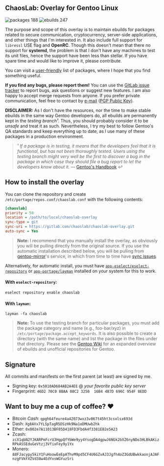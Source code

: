 ChaosLab: Overlay for Gentoo Linux
----------------------------------

![packages 188](https://img.shields.io/badge/packages-188-4472c0.svg?style=flat-square)
![ebuilds 247](https://img.shields.io/badge/ebuilds-247-f2693b.svg?style=flat-square)

The purpose and scope of this overlay is to maintain ebuilds for packages related to secure
communication, cryptocurrency, server-side applications, and other things that I'm interested
in. It also include full support for `libressl` USE flag and **OpenRC**. Though this doesn't
mean that there no support for **systemd**, the problem is that I don't have any machines to
test its unit files, hence the support have been less than stellar. If you have spare time
and would like to improve it, please contribute.

You can visit a [user-friendly](LISTING.md) list of packages, where I hope that you find
something useful.

**If you find any bugs, please report them!** You can use the
[GitLab issue tracker](https://gitlab.com/chaoslab/chaoslab-overlay/issues) to report bugs, ask
questions or suggest new features. I am also happy to accept merge requests from anyone. If you
prefer private communication, feel free to contact by [e-mail](overlay.xml#L9)
([PGP Public Key](#signature)).

**DISCLAIMER:** As I don't have the resources, nor the time to make stable ebuilds
in the same way Gentoo developers do, all ebuilds are permanently kept in the _testing
branch¹_. Thus, you should probably consider it to be _unsafe_ and treat it as such.
Nevertheless, I try my best to follow Gentoo's QA standards and keep everything up to date,
as I use many of these packages in a production environment.

> ¹ *If a package is in testing, it means that the developers feel that it is functional,
but has not been thoroughly tested. Users using the testing branch might very well be the
first to discover a bug in the package in which case they should file a bug report to let
the developers know about it.* —
[Gentoo's Handbook](https://wiki.gentoo.org/wiki/Handbook:AMD64/Full/Portage#Testing) ↩

## How to install the overlay
You can clone the repository and create `/etc/portage/repos.conf/chaoslab.conf` with the
following contents:

```ini
[chaoslab]
priority = 50
location = /path/to/local/chaoslab-overlay
sync-type = git
sync-uri = https://gitlab.com/chaoslab/chaoslab-overlay.git
auto-sync = Yes
```

> **Note:** I recommend that you manually install the overlay, as obviously you will be
pulling directly from the original source. If you use the automatic installation described
below, you will be pulling from [gentoo-mirror](https://github.com/gentoo-mirror)'s
service, in which from time to time have [sync issues](https://bugs.gentoo.org/653472).

Alternatively, for automatic install, you must have
[`app-eselect/eselect-repository`](https://packages.gentoo.org/packages/app-eselect/eselect-repository)
or [`app-portage/layman`](https://packages.gentoo.org/packages/app-portage/layman)
installed on your system for this to work.

#### With `eselect-repository`:
```
eselect repository enable chaoslab
```

#### With `layman`:
```
layman -fa chaoslab
```

> **Note:** To use the testing branch for particular packages, you must add the package
category and name (e.g., foo-bar/xyz) in `/etc/portage/package.accept_keywords`. It is
also possible to create a directory (with the same name) and list the package in the
files under that directory. Please see the [Gentoo Wiki](https://wiki.gentoo.org/wiki/Ebuild_repository)
for an expanded overview of ebuilds and unofficial repositories for Gentoo.

## Signature
All commits and manifests on the first parent (at least) are signed by me.
* Signing key: `0x5010AD684AB2A4EE` @ _your favorite public key server_
* Fingerprint: `46D2 70C0 8BAA 08C2 3250  16B4 4B7D 696C 954F 8EDD`

## Want to buy me a cup of coffee? ❤
* Bitcoin _Cash_: `qpgh64feure4a42073wxz3v867t45ht3csxlsx693d`
* Dash: `Xg8AVx7YLSpTagR5DSzHk9Na1oDMUwb2hk`
* Ether: `0x002e7A11013BF05D418FD3FbdA4f3381E82e5A23`
* Zcash: `zcX1qbN2YJKARPmFcrU3HgpQfYbWe9yy4YsogDA4gpwJ6NGk2bXZ6nyNDo3HLBkAKizRPkASSEduGeVtzj3VfixFey9y1Yx`
* Monero: `88FJacypy5kiY1FuHoowEeEpAThvM9pd5CF4U6GZvAJ3Jgfh4oZ3GdUBwkkaonjAJAFnzgFVkFXZVd38w4EdYxsWGYuzSri`

